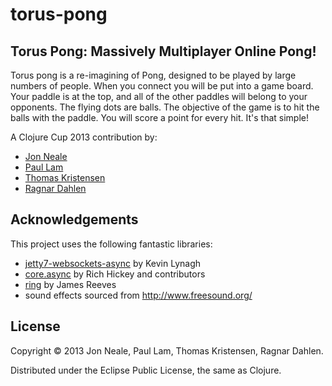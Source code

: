 # torus-pong

## Torus Pong: Massively Multiplayer Online Pong!

Torus pong is a re-imagining of Pong, designed to be played by large
numbers of people. When you connect you will be put into a game
board. Your paddle is at the top, and all of the other paddles will
belong to your opponents. The flying dots are balls.  The objective of
the game is to hit the balls with the paddle. You will score a point for
every hit. It's that simple!


A Clojure Cup 2013 contribution by:

- [Jon Neale](https://github.com/jonneale)
- [Paul Lam](https://github.com/Quantisan)
- [Thomas Kristensen](https://github.com/tgk)
- [Ragnar Dahlen](https://github.com/ragnard)

## Acknowledgements

This project uses the following fantastic libraries:

- [jetty7-websockets-async](https://github.com/lynaghk/jetty7-websockets-async) by Kevin Lynagh
- [core.async](https://github.com/clojure/core.async) by Rich Hickey and contributors
- [ring](https://github.com/ring-clojure/ring) by James Reeves
- sound effects sourced from http://www.freesound.org/

## License

Copyright © 2013 Jon Neale, Paul Lam, Thomas Kristensen, Ragnar Dahlen.

Distributed under the Eclipse Public License, the same as Clojure.
